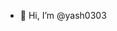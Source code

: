 - 👋 Hi, I’m @yash0303

<!---
yash0303/yash0303 is a ✨ special ✨ repository because its `README.md` (this file) appears on your GitHub profile.
You can click the Preview link to take a look at your changes.
--->
